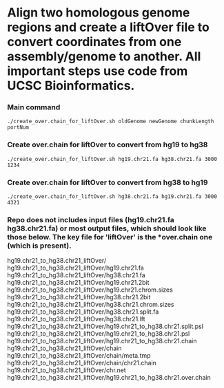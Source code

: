 # Align two homologous genome regions and create a liftOver file to convert coordinates from one assembly/genome to another.  All important steps use code from UCSC Bioinformatics.


### Main command
```
./create_over.chain_for_liftOver.sh oldGenome newGenome chunkLength portNum
```

### Create over.chain for liftOver to convert from hg19 to hg38
```
./create_over.chain_for_liftOver.sh hg19.chr21.fa hg38.chr21.fa 3000 1234
```

### Create over.chain for liftOver to convert from hg38 to hg19
```
./create_over.chain_for_liftOver.sh hg38.chr21.fa hg19.chr21.fa 3000 4321
```

### Repo does not includes input files (hg19.chr21.fa hg38.chr21.fa) or most output files, which should look like those below.  The key file for 'liftOver' is the *over.chain one (which is present).

hg19.chr21_to_hg38.chr21_liftOver/
hg19.chr21_to_hg38.chr21_liftOver/hg19.chr21.fa
hg19.chr21_to_hg38.chr21_liftOver/hg38.chr21.fa
hg19.chr21_to_hg38.chr21_liftOver/hg19.chr21.2bit
hg19.chr21_to_hg38.chr21_liftOver/hg19.chr21.chrom.sizes
hg19.chr21_to_hg38.chr21_liftOver/hg38.chr21.2bit
hg19.chr21_to_hg38.chr21_liftOver/hg38.chr21.chrom.sizes
hg19.chr21_to_hg38.chr21_liftOver/hg38.chr21.split.fa
hg19.chr21_to_hg38.chr21_liftOver/hg38.chr21.lft
hg19.chr21_to_hg38.chr21_liftOver/hg19.chr21_to_hg38.chr21.split.psl
hg19.chr21_to_hg38.chr21_liftOver/hg19.chr21_to_hg38.chr21.psl
hg19.chr21_to_hg38.chr21_liftOver/hg19.chr21_to_hg38.chr21.chain
hg19.chr21_to_hg38.chr21_liftOver/chain
hg19.chr21_to_hg38.chr21_liftOver/chain/meta.tmp
hg19.chr21_to_hg38.chr21_liftOver/chain/chr21.chain
hg19.chr21_to_hg38.chr21_liftOver/chr.net
hg19.chr21_to_hg38.chr21_liftOver/hg19.chr21_to_hg38.chr21.over.chain